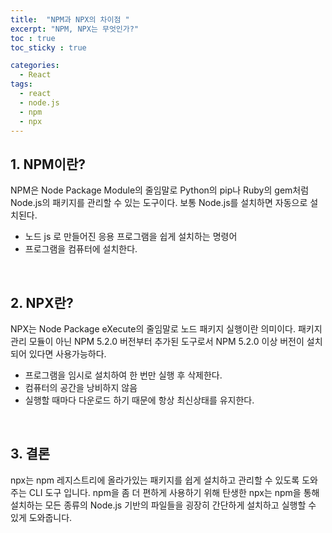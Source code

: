 ```yaml
---
title:  "NPM과 NPX의 차이점 "
excerpt: "NPM, NPX는 무엇인가?"
toc : true
toc_sticky : true

categories:
  - React
tags: 
  - react
  - node.js
  - npm
  - npx
---
```



## 1. NPM이란?

NPM은 Node Package Module의 줄임말로 Python의 pip나 Ruby의 gem처럼 Node.js의 패키지를 관리할 수 있는 도구이다.
보통 Node.js를 설치하면 자동으로 설치된다.

 * 노드 js 로 만들어진 응용 프로그램을 쉽게 설치하는 명령어
 * 프로그램을 컴퓨터에 설치한다.

 <br/>

## 2. NPX란?

NPX는 Node Package eXecute의 줄임말로 노드 패키지 실행이란 의미이다.
패키지 관리 모듈이 아닌 NPM 5.2.0 버전부터 추가된 도구로서 NPM 5.2.0 이상 버전이 설치되어 있다면 사용가능하다.


 * 프로그램을 임시로 설치하여 한 번만 실행 후 삭제한다.
 * 컴퓨터의 공간을 낭비하지 않음
 * 실행할 때마다 다운로드 하기 때문에 항상 최신상태를 유지한다.


 <br/>


## 3. 결론

npx는 npm 레지스트리에 올라가있는 패키지를 쉽게 설치하고 관리할 수 있도록 도와주는 CLI 도구 입니다. npm을 좀 더 편하게 사용하기 위해 탄생한 npx는 npm을 통해 설치하는 모든 종류의 Node.js 기반의 파일들을 굉장히 간단하게 설치하고 실행할 수 있게 도와줍니다.

